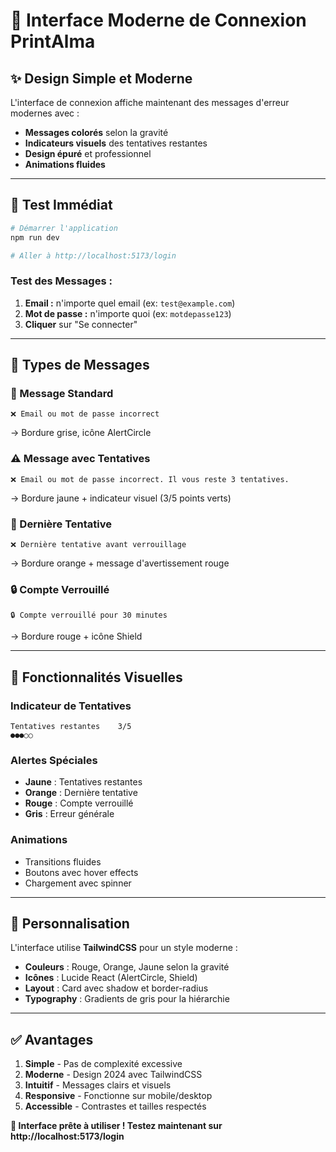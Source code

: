 # 🎨 Interface Moderne de Connexion PrintAlma

## ✨ **Design Simple et Moderne**

L'interface de connexion affiche maintenant des messages d'erreur modernes avec :

- **Messages colorés** selon la gravité
- **Indicateurs visuels** des tentatives restantes  
- **Design épuré** et professionnel
- **Animations fluides**

---

## 🚀 **Test Immédiat**

```bash
# Démarrer l'application
npm run dev

# Aller à http://localhost:5173/login
```

### **Test des Messages :**

1. **Email :** n'importe quel email (ex: `test@example.com`)
2. **Mot de passe :** n'importe quoi (ex: `motdepasse123`)
3. **Cliquer** sur "Se connecter"

---

## 🎯 **Types de Messages**

### **📝 Message Standard**
```
❌ Email ou mot de passe incorrect
```
→ Bordure grise, icône AlertCircle

### **⚠️ Message avec Tentatives**
```
❌ Email ou mot de passe incorrect. Il vous reste 3 tentatives.
```
→ Bordure jaune + indicateur visuel (3/5 points verts)

### **🚨 Dernière Tentative**
```
❌ Dernière tentative avant verrouillage
```
→ Bordure orange + message d'avertissement rouge

### **🔒 Compte Verrouillé**
```
🔒 Compte verrouillé pour 30 minutes
```
→ Bordure rouge + icône Shield

---

## 🎨 **Fonctionnalités Visuelles**

### **Indicateur de Tentatives**
```
Tentatives restantes    3/5
●●●○○
```

### **Alertes Spéciales**
- **Jaune** : Tentatives restantes
- **Orange** : Dernière tentative  
- **Rouge** : Compte verrouillé
- **Gris** : Erreur générale

### **Animations**
- Transitions fluides
- Boutons avec hover effects
- Chargement avec spinner

---

## 🔧 **Personnalisation**

L'interface utilise **TailwindCSS** pour un style moderne :

- **Couleurs** : Rouge, Orange, Jaune selon la gravité
- **Icônes** : Lucide React (AlertCircle, Shield)
- **Layout** : Card avec shadow et border-radius
- **Typography** : Gradients de gris pour la hiérarchie

---

## ✅ **Avantages**

1. **Simple** - Pas de complexité excessive
2. **Moderne** - Design 2024 avec TailwindCSS
3. **Intuitif** - Messages clairs et visuels
4. **Responsive** - Fonctionne sur mobile/desktop
5. **Accessible** - Contrastes et tailles respectés

**🎉 Interface prête à utiliser ! Testez maintenant sur http://localhost:5173/login** 